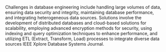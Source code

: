 Challenges in database engineering include handling large volumes of data, ensuring data security and integrity, maintaining database performance, and integrating heterogeneous data sources. Solutions involve the development of distributed databases and cloud-based solutions for scalability, employing advanced encryption methods for security, using indexing and query optimization techniques to enhance performance, and utilizing ETL (Extract, Transform, Load) processes to integrate diverse data sources​​ ​IEEE Xplore​​ ​Database Systems Journal​.